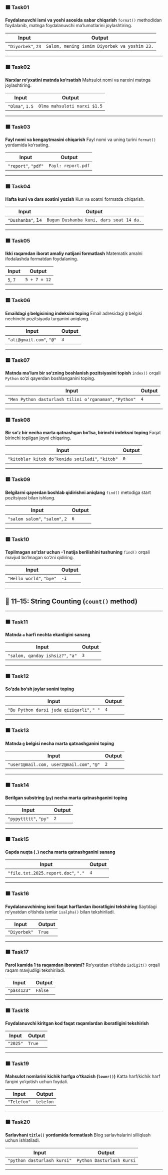 ### 🟩 Task01

**Foydalanuvchi ismi va yoshi asosida xabar chiqarish**
`format()` methodidan foydalanib, matnga foydalanuvchi ma’lumotlarini joylashtiring.

| Input                                                           | Output                                       |
| --------------------------------------------------------------- | -------------------------------------------- |
| `"Diyorbek"`, `23` | `Salom, mening ismim Diyorbek va yoshim 23.` |

---

### 🟩 Task02

**Narxlar ro‘yxatini matnda ko‘rsatish**
Mahsulot nomi va narxini matnga joylashtiring.

| Input                                          | Output                      |
| ---------------------------------------------- | --------------------------- |
| `"Olma"`, `1.5` | `Olma mahsuloti narxi $1.5` |

---

### 🟩 Task03

**Fayl nomi va kengaytmasini chiqarish**
Fayl nomi va uning turini `format()` yordamida ko‘rsating.

| Input                                   | Output             |
| --------------------------------------- | ------------------ |
| `"report"`, `"pdf"` | `Fayl: report.pdf` |

---

### 🟩 Task04

**Hafta kuni va dars soatini yozish**
Kun va soatni formatda chiqarish.

| Input                                                      | Output                                  |
| ---------------------------------------------------------- | --------------------------------------- |
| `"Dushanba"`, 1`4` | `Bugun Dushanba kuni, dars soat 14 da.` |

---

### 🟩 Task05

**Ikki raqamdan iborat amaliy natijani formatlash**
Matematik amalni ifodalashda formatdan foydalaning.

| Input                             | Output       |
| --------------------------------- | ------------ |
| `5`, `7` | `5 + 7 = 12` |

---

### 🟨 Task06

**Emaildagi `@` belgisining indeksini toping**
Email adresidagi `@` belgisi nechinchi pozitsiyada turganini aniqlang.

| Input                       | Output |
| --------------------------- | ------ |
| `"ali@gmail.com"`, `"@"` | `3`    |

---

### 🟨 Task07

**Matnda ma’lum bir so‘zning boshlanish pozitsiyasini topish**
`index()` orqali `Python` so‘zi qayerdan boshlanganini toping.

| Input                                                       | Output |
| ----------------------------------------------------------- | ------ |
| `"Men Python dasturlash tilini o‘rganaman"`, `"Python"` | `4`    |

---

### 🟨 Task08

**Bir so‘z bir necha marta qatnashgan bo‘lsa, birinchi indeksni toping**
Faqat birinchi topilgan joyni chiqaring.

| Input                                               | Output |
| --------------------------------------------------- | ------ |
| `"kitoblar kitob do‘konida sotiladi"`, `"kitob"` | `0`    |

---

### 🟨 Task09

**Belgilarni qayerdan boshlab qidirishni aniqlang**
`find()` metodiga start pozitsiyasi bilan ishlang.

| Input                            | Output |
| -------------------------------- | ------ |
| `"salom salom"`, `"salom"`, `2` | `6`    |

---

### 🟨 Task10

**Topilmagan so‘zlar uchun -1 natija berilishini tushuning**
`find()` orqali mavjud bo‘lmagan so‘zni qidiring.

| Input                       | Output |
| --------------------------- | ------ |
| `"Hello world"`, `"bye"` | `-1`   |

---

## 🔢 **11–15: String Counting (`count()` method)**

---

### 🟧 Task11

**Matnda `a` harfi nechta ekanligini sanang**

| Input                                | Output |
| ------------------------------------ | ------ |
| `"salom, qanday ishsiz?"`, `"a"` | `3`    |

---

### 🟧 Task12

**So‘zda bo‘sh joylar sonini toping**

| Input                                         | Output |
| --------------------------------------------- | ------ |
| `"Bu Python darsi juda qiziqarli"`, `" "` | `4`    |

---

### 🟧 Task13

**Matnda `@` belgisi necha marta qatnashganini toping**

| Input                                         | Output |
| --------------------------------------------- | ------ |
| `"user1@mail.com, user2@mail.com"`, `"@"` | `2`    |

---

### 🟧 Task14

**Berilgan substring (`py`) necha marta qatnashganini toping**

| Input                        | Output |
| ---------------------------- | ------ |
| `"pypyttttt"`, `"py"` | `2`    |

---

### 🟧 Task15

**Gapda nuqta (`.`) necha marta qatnashganini sanang**

| Input                                   | Output |
| --------------------------------------- | ------ |
| `"file.txt.2025.report.doc"`, `"."` | `4`    |

---

### 🟦 Task16

**Foydalanuvchining ismi faqat harflardan iboratligini tekshiring**
Saytdagi ro‘yxatdan o‘tishda ismlar `isalpha()` bilan tekshiriladi.

| Input                  | Output |
| ---------------------- | ------ |
| `"Diyorbek"` | `True` |

---

### 🟦 Task17

**Parol kamida 1 ta raqamdan iboratmi?**
Ro‘yxatdan o‘tishda `isdigit()` orqali raqam mavjudligi tekshiriladi.

| Input                 | Output  |
| --------------------- | ------- |
| `"pass123"` | `False` |

---

### 🟦 Task18

**Foydalanuvchi kiritgan kod faqat raqamlardan iboratligini tekshirish**

| Input              | Output |
| ------------------ | ------ |
| `"2025"` | `True` |

---

### 🟦 Task19

**Mahsulot nomlarini kichik harfga o‘tkazish (`lower()`)**
Katta harf/kichik harf farqini yo‘qotish uchun foydali.

| Input               | Output    |
| ------------------- | --------- |
| `"Telefon"` | `telefon` |

---

### 🟦 Task20

**Sarlavhani `title()` yordamida formatlash**
Blog sarlavhalarini silliqlash uchun ishlatiladi.

| Input                               | Output                    |
| ----------------------------------- | ------------------------- |
| `"python dasturlash kursi"` | `Python Dasturlash Kursi` |

---
